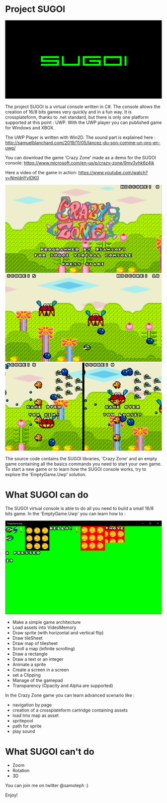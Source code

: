
# Project SUGOI

![img](https://github.com/samoteph/Sugoi/blob/master/Assets/Sugoi-GitHub.png)

The project SUGOI is a virtual console written in C#.
The console allows the creation of 16/8 bits games very quickly and in a fun way.
It is crossplateform, thanks to .net standard, but there is only one platform supported at this point : UWP.
With the UWP player you can published game for Windows and XBOX.

The UWP Player is written with Win2D. The sound part is explained here :
http://samuelblanchard.com/2019/11/05/lancez-du-son-comme-un-pro-en-uwp/

You can download the game 'Crazy Zone' made as a demo for the SUGOI console:
https://www.microsoft.com/en-us/p/crazy-zone/9mv3vhk6z4jk

Here a video of the game in action:
https://www.youtube.com/watch?v=NmIdnYvIDK0

![img](https://github.com/samoteph/Sugoi/blob/master/Assets/Annotation%202020-06-08%20002631.jpg)
![img](https://github.com/samoteph/Sugoi/blob/master/Assets/Player1-1.png)
![img](https://github.com/samoteph/Sugoi/blob/master/Assets/Player2.png)

The source code contains the SUGOI libraries, 'Crazy Zone' and an empty game containing all the basics commands you need to start your own game.
To start a new game or to learn how the SUGOI console works, try to explore the 'EmptyGame.Uwp' solution.

# What SUGOI can do

The SUGOI virtual console is able to do all you need to build a small 16/8 bits game.
In the 'EmptyGame.Uwp' you can learn how to :

![img](https://github.com/samoteph/Sugoi/blob/master/Assets/DemoCartridge.png)

- Make a simple game architecture
- Load assets into VideoMemory
- Draw sprite (with horizontal and vertical flip)
- Draw tileSheet
- Draw map of tilesheet
- Scroll a map (infinite scrolling)
- Draw a rectangle
- Draw a text or an integer
- Animate a sprite
- Create a screen in a screen
- set a Clipping
- Manage of the gamepad
- Transparency (Opacity and Alpha are supported)

In the Crazy Zone game you can learn advanced scenario like :

- navigation by page
- creation of a crossplateform cartridge containing assets
- load tmx map as asset
- spritepool
- path for sprite
- play sound

# What SUGOI can't do

- Zoom
- Rotation
- 3D

You can join me on twitter @samoteph :) 

Enjoy!
